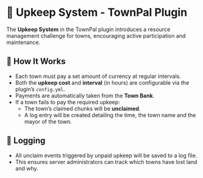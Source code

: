 # 🧾 Upkeep System - TownPal Plugin

The **Upkeep System** in the TownPal plugin introduces a resource management challenge for towns, encouraging active participation and maintenance.

## 🔧 How It Works

- Each town must pay a set amount of currency at regular intervals.  
- Both the **upkeep cost** and **interval** (in hours) are configurable via the plugin’s `config.yml`.
- Payments are automatically taken from the **Town Bank**.
- If a town fails to pay the required upkeep:
  - The town’s claimed chunks will be **unclaimed**.
  - A log entry will be created detailing the time, the town name and the mayor of the town.

## 📜 Logging

- All unclaim events triggered by unpaid upkeep will be saved to a log file.
- This ensures server administrators can track which towns have lost land and why.
